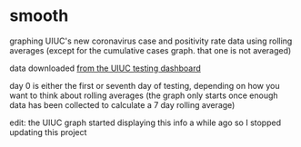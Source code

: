 # smooth
graphing UIUC's new coronavirus case and positivity rate data using rolling averages (except for the cumulative cases graph. that one is not averaged)

data downloaded [from the UIUC testing dashboard](https://go.illinois.edu/COVIDTestingData)

day 0 is either the first or seventh day of testing, depending on how you want to think about rolling averages (the graph only starts once enough data has been collected to calculate a 7 day rolling average)

edit: the UIUC graph started displaying this info a while ago so I stopped updating this project
